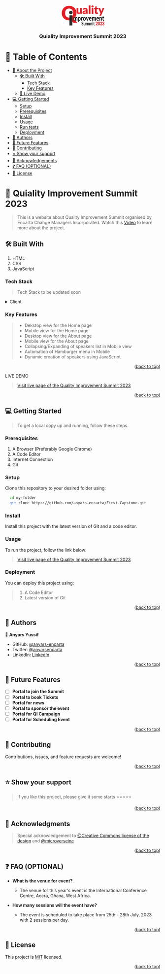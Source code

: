 <a name="readme-top"></a>

<div align="center">

 <!-- LOGO -->

  <img src="./assets/icons/summit-logo.png" alt="logo" width="140"  height="auto" />
  <br/>

<!-- MAIN HEADING -->

  <h3><b>Quiality Improvement Summit 2023</b></h3>

</div>

<!-- TABLE OF CONTENTS -->
# 📗 Table of Contents

- [📖 About the Project](#about-project)
  - [🛠 Built With](#built-with)
    - [Tech Stack](#tech-stack)
    - [Key Features](#key-features)
  - [🚀 Live Demo](#live-demo)
- [💻 Getting Started](#getting-started)
  - [Setup](#setup)
  - [Prerequisites](#prerequisites)
  - [Install](#install)
  - [Usage](#usage)
  - [Run tests](#run-tests)
  - [Deployment](#deployment)
- [👥 Authors](#authors)
- [🔭 Future Features](#future-features)
- [🤝 Contributing](#contributing)
- [⭐️ Show your support](#support)
- [🙏 Acknowledgements](#acknowledgements)
- [❓ FAQ (OPTIONAL)](#faq)
- [📝 License](#license)

<!-- INTRO -->
# 📖 Quiality Improvement Summit 2023 <a name="about-project"></a>

> This is a website about Quality Improvement Summit organised by Encarta Change Managers Incorporated.
Watch this [Video](https://www.loom.com/share/4a2c119a3ce944cc8bb1beefbd2ff119) to learn more about the project.

## 🛠 Built With <a name="built-with"></a>
1. HTML
2. CSS
3. JavaScript
### Tech Stack <a name="tech-stack"></a>

> Tech Stack to be updated soon

<details>
  <summary>Client</summary>
  <ul>
    <li><a href="https://reactjs.org/">HTML</a></li>
    <li><a href="https://reactjs.org/">CSS</a></li>
    <li><a href="">JavaScript</a></li>
  </ul>
</details>

<!-- Features -->

### Key Features <a name="key-features"></a>

> - Dekstop view for the Home page
> - Mobile view for the Home page
> - Desktop view for the About page
> - Mobile view for the About page
> - Collapsing/Expanding of speakers list in Mobile view
> - Automation of Hamburger menu in Mobile
> - Dynamic creation of speakers using JavaScript

<p align="right">(<a href="#readme-top">back to top</a>)</p>

<!-- LIVE DEMO -->

LIVE DEMO

> [Visit live page of the Quality Improvement Summit 2023](https://anyars-encarta.github.io)

<p align="right">(<a href="#readme-top">back to top</a>)</p>

<!-- GETTING STARTED -->

## 💻 Getting Started <a name="getting-started"></a>

> To get a local copy up and running, follow these steps.
### Prerequisites

1. A Browser (Preferably Google Chrome)
2. A Code Editor
3. Internet Connection
4. Git

<!-- SETUP -->
### Setup

Clone this repository to your desired folder using:

```sh
  cd my-folder
  git clone https://github.com/anyars-encarta/First-Capstone.git
```
<!-- INSTALL -->

### Install

Install this project with the latest version of Git and a code editor.

### Usage

To run the project, follow the link below:
> [Visit live page of the Quality Improvement Summit 2023](https://anyars-encarta.github.io)
### Deployment

You can deploy this project using:
>1. A Code Editor
>2. Latest version of Git

<p align="right">(<a href="#readme-top">back to top</a>)</p>

<!-- AUTHORS -->
## 👥 Authors <a name="authors"></a>

👤 **Anyars Yussif**

- GitHub: [@anyars-encarta](https://github.com/anyars-encarta)
- Twitter: [@anyarsencarta](https://twitter.com/anyarsencarta)
- LinkedIn: [LinkedIn](https://www.linkedin.com/in/anyars-yussif-1a179769/)


<p align="right">(<a href="#readme-top">back to top</a>)</p>

## 🔭 Future Features <a name="future-features"></a>

- [ ] **Portal to join the Summit**
- [ ] **Portal to book Tickets**
- [ ] **Portal for news**
- [ ] **Portal to sponsor the event**
- [ ] **Portal for QI Campaign**
- [ ] **Portal for Scheduling Event**

<p align="right">(<a href="#readme-top">back to top</a>)</p>

<!-- CONTRIBUTION -->
## 🤝 Contributing <a name="contributing"></a>

Contributions, issues, and feature requests are welcome!

<p align="right">(<a href="#readme-top">back to top</a>)</p>

<!--SUPPORT -->

## ⭐️ Show your support <a name="support"></a>

> If you like this project, please give it some starts ⭐️⭐️⭐️⭐️⭐️

<p align="right">(<a href="#readme-top">back to top</a>)</p>

<!-- ACKNOWLEDGEMENTS -->
## 🙏 Acknowledgments <a name="acknowledgements"></a>

> Special acknowledgement to [@Creative Commons license of the design](https://www.behance.net/gallery/29845175/CC-Global-Summit-2015) and [@microverseinc](https://github.com/microverseinc)

<p align="right">(<a href="#readme-top">back to top</a>)</p>

<!-- FAQS -->
## ❓ FAQ (OPTIONAL) <a name="faq"></a>

- **What is the venue for event?**

  - The venue for this year's event is the International Conference Centre, Accra, Ghana, West Africa.

- **How many sessions will the event have?**

  - The event is scheduled to take place from 25th - 28th July, 2023 with 2 sessions per day.

<p align="right">(<a href="#readme-top">back to top</a>)</p>

<!-- LICENSE -->

## 📝 License <a name="license"></a>

This project is [MIT](./LICENSE) licensed.

<p align="right">(<a href="#readme-top">back to top</a>)</p>